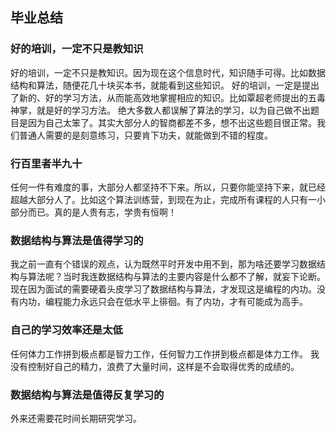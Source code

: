 ## 毕业总结

### 好的培训，一定不只是教知识

好的培训，一定不只是教知识。因为现在这个信息时代，知识随手可得。比如数据结构和算法，随便花几十块买本书，就能看到这些知识。
好的培训，一定是提出了新的、好的学习方法，从而能高效地掌握相应的知识。比如覃超老师提出的五毒神掌，就是好的学习方法。
绝大多数人都误解了算法的学习，以为自己做不出题目是因为自己太笨了。其实大部分人的智商都差不多，想不出这些题目很正常。我们普通人需要的是刻意练习，只要肯下功夫，就能做到不错的程度。

### 行百里者半九十

任何一件有难度的事，大部分人都坚持不下来。所以，只要你能坚持下来，就已经超越大部分人了。比如这个算法训练营，到现在为止，完成所有课程的人只有一小部分而已。真的是人贵有志，学贵有恒啊！

### 数据结构与算法是值得学习的

我之前一直有个错误的观点，认为既然平时开发中用不到，那为啥还要学习数据结构与算法呢？当时我连数据结构与算法的主要内容是什么都不了解，就妄下论断。
现在因为面试的需要硬着头皮学习了数据结构与算法，才发现这是编程的内功。没有内功，编程能力永远只会在低水平上徘徊。有了内功，才有可能成为高手。

### 自己的学习效率还是太低

任何体力工作拼到极点都是智力工作，任何智力工作拼到极点都是体力工作。
我没有控制好自己的精力，浪费了大量时间，这样是不会取得优秀的成绩的。


### 数据结构与算法是值得反复学习的

外来还需要花时间长期研究学习。

